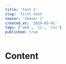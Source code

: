 ```yaml
---
title: 'test 1'
slug: 'first-test'
teaser: 'teaser 1'
created_at: '2019-03-01'
tags: ['web', 'js', 'css']
published: true
---
```


# Content